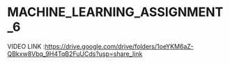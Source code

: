 # MACHINE_LEARNING_ASSIGNMENT_6
VIDEO LINK :https://drive.google.com/drive/folders/1oeYKM6aZ-QBkxw8Vbq_9H4TqB2FuUCds?usp=share_link
